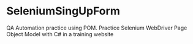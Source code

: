 # SeleniumSingUpForm

QA Automation practice using POM.
Practice Selenium WebDriver Page Object Model with C# in a training website 
